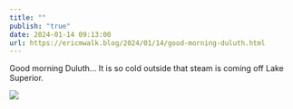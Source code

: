 ```yaml
---
title: ""
publish: "true"
date: 2024-01-14 09:13:00
url: https://ericmwalk.blog/2024/01/14/good-morning-duluth.html
---
```


Good morning Duluth... It is so cold outside that steam is coming off Lake Superior.

![](https://ericmwalk.blog/uploads/2024/img-7521.jpeg)